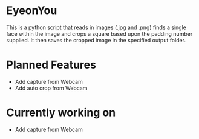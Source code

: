 EyeonYou
==========
This is a python script that reads in images (.jpg and .png) finds a single face within the image and crops a square based upon the padding number supplied. It then saves the cropped image in the specified output folder. 

Planned Features
=============
* Add capture from Webcam
* Add auto crop from Webcam
		
Currently working on
==================
* Add capture from Webcam 
